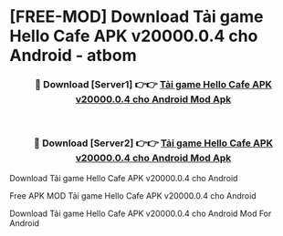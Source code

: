 # [FREE-MOD] Download Tải game Hello Cafe APK v20000.0.4 cho Android - atbom


<div align="center">
<h3>🔴 Download [Server1] 👉👉 <a href="https://apk-comot.site?title=Tải_game_Hello_Cafe_APK_v20000.0.4_cho_Android">Tải game Hello Cafe APK v20000.0.4 cho Android Mod Apk</a></h3><br>

<h3>🔴 Download [Server2] 👉👉 <a href="https://apk-comot.site?title=Tải_game_Hello_Cafe_APK_v20000.0.4_cho_Android">Tải game Hello Cafe APK v20000.0.4 cho Android Mod Apk</a></h3>
</div>



Download Tải game Hello Cafe APK v20000.0.4 cho Android 

Free APK MOD Tải game Hello Cafe APK v20000.0.4 cho Android 

Download Tải game Hello Cafe APK v20000.0.4 cho Android Mod For Android
